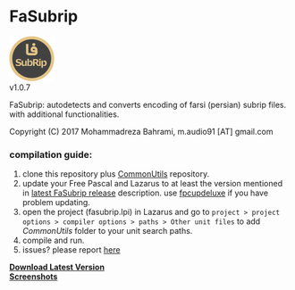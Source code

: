 # FaSubrip
![Image of FaSubrip](https://github.com/m-audio91/FaSubrip/raw/master/extra/icon/80.png)  
v1.0.7

FaSubrip: autodetects and converts encoding of farsi (persian) subrip files. with additional functionalities.

Copyright (C) 2017 Mohammadreza Bahrami, m.audio91 [AT] gmail.com  
  
### compilation guide:  
1. clone this repository plus [CommonUtils](https://github.com/m-audio91/CommonUtils) repository.
2. update your Free Pascal and Lazarus to at least the version mentioned in [latest FaSubrip release](https://github.com/m-audio91/FaSubrip/releases) description. use [fpcupdeluxe](https://github.com/newpascal/fpcupdeluxe) if you have problem updating.
3. open the project (fasubrip.lpi) in Lazarus and go to `project > project options > compiler options > paths > Other unit files` to add *CommonUtils* folder to your unit search paths.
4. compile and run.
5. issues? please report [here](https://github.com/m-audio91/FaSubrip/issues)

[**Download Latest Version**](https://github.com/m-audio91/FaSubrip/releases/latest)  
[**Screenshots**](https://github.com/m-audio91/FaSubrip/tree/master/extra/screenshots)

